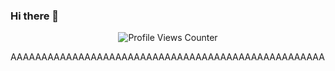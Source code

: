 ### Hi there 👋

<!--
**GraphiTheBard/GraphiTheBard** is a ✨ _special_ ✨ repository because its `README.md` (this file) appears on your GitHub profile.

Here are some ideas to get you started:

- 🔭 I’m currently working on ...
- 🌱 I’m currently learning ...
- 👯 I’m looking to collaborate on ...
- 🤔 I’m looking for help with ...
- 💬 Ask me about ...
- 📫 How to reach me: ...
- 😄 Pronouns: ...
- ⚡ Fun fact: ...
-->
<p align="center">
  <img src="https://komarev.com/ghpvc/?username=antonkomarev&theme=blue-green" alt="Profile Views Counter">
</p>
AAAAAAAAAAAAAAAAAAAAAAAAAAAAAAAAAAAAAAAAAAAAAAAAAAA
